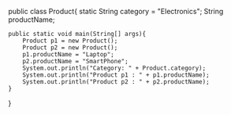 public class Product{
    static String category = "Electronics";
    String productName;
    
    public static void main(String[] args){
        Product p1 = new Product();
        Product p2 = new Product();
        p1.productName = "Laptop";
        p2.productName = "SmartPhone";
        System.out.println("Category: " + Product.category);
        System.out.println("Product p1 : " + p1.productName);
        System.out.println("Product p2 : " + p2.productName);
    }
}
